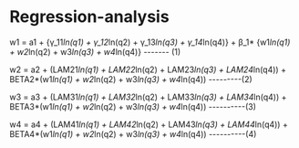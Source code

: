 # Regression-analysis

w1 = a1 + {γ_11*ln(q1) + γ_12*ln(q2) + γ_13*ln(q3) + γ_14*ln(q4)} + β_1* {w1*ln(q1) + w2*ln(q2) + w3*ln(q3) + w4*ln(q4)}        ------- (1)

w2 = a2 + (LAM21*ln(q1) + LAM22*ln(q2) + LAM23*ln(q3) + LAM24*ln(q4)) + BETA2*(w1*ln(q1) + w2*ln(q2) + w3*ln(q3) + w4*ln(q4)) ---------(2)

w3 = a3 + (LAM31*ln(q1) + LAM32*ln(q2) + LAM33*ln(q3) + LAM34*ln(q4)) + BETA3*(w1*ln(q1) + w2*ln(q2) + w3*ln(q3) + w4*ln(q4)) ----------(3)

w4 = a4 + (LAM41*ln(q1) + LAM42*ln(q2) + LAM43*ln(q3) + LAM44*ln(q4)) + BETA4*(w1*ln(q1) + w2*ln(q2) + w3*ln(q3) + w4*ln(q4)) ----------(4)
